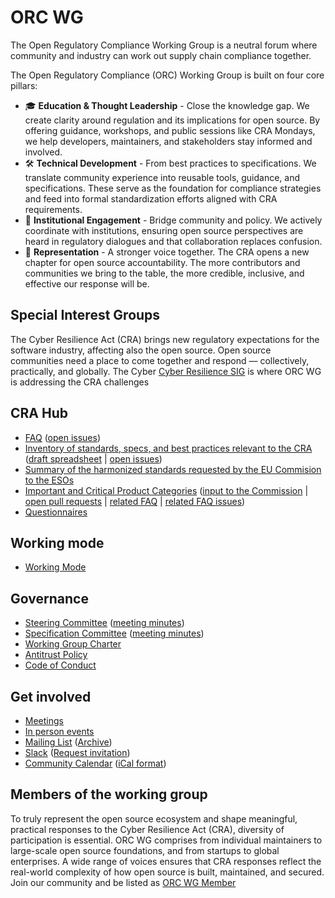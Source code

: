# ORC WG

The Open Regulatory Compliance Working Group is a neutral forum where community and industry can work out supply chain compliance together.

The Open Regulatory Compliance (ORC) Working Group is built on four core pillars:
- 🎓 **Education & Thought Leadership** - Close the knowledge gap. We create clarity around regulation and its implications for open source. By offering guidance, workshops, and public sessions like CRA Mondays, we help developers, maintainers, and stakeholders stay informed and involved.
- 🛠️ **Technical Development** - From best practices to specifications. We translate community experience into reusable tools, guidance, and specifications. These serve as the foundation for compliance strategies and feed into formal standardization efforts aligned with CRA requirements.
- 🤝 **Institutional Engagement** - Bridge community and policy. We actively coordinate with institutions, ensuring open source perspectives are heard in regulatory dialogues and that collaboration replaces confusion.
- 📣 **Representation** - A stronger voice together. The CRA opens a new chapter for open source accountability. The more contributors and communities we bring to the table, the more credible, inclusive, and effective our response will be.

## Special Interest Groups
The Cyber Resilience Act (CRA) brings new regulatory expectations for the software industry, affecting also the open source. Open source communities need a place to come together and respond — collectively, practically, and globally.
The Cyber [Cyber Resilience SIG](./cyber-resilience-sig/) is where ORC WG is addressing the CRA challenges

## CRA Hub

<!-- Copied over from https://github.com/orcwg/cra-hub/ -->

* [FAQ][] ([open issues][FAQ issues])
* [Inventory of standards, specs, and best practices relevant to the CRA][inventory] ([draft spreadsheet][inventory spreadsheet] | [open issues][inventory issues])
* [Summary of the harmonized standards requested by the EU Commision to the ESOs][standards]
* [Important and Critical Product Categories][] ([input to the Commission][] | [open pull requests][] | [related FAQ][] | [related FAQ issues][])
* [Questionnaires][]
 
[FAQ]: https://github.com/orcwg/cra-hub/blob/main/faq.md
[FAQ issues]: https://github.com/orcwg/cra-hub/labels/FAQ
[inventory]: https://github.com/orcwg/cra-hub/blob/main/inventory.md
[inventory spreadsheet]: https://docs.google.com/spreadsheets/d/1Y36Vueb3Eo_djOuRdpyzoCS1vzGaKpjP-99g3J6rw7Y/edit?gid=0#gid=0
[inventory issues]: https://github.com/orcwg/cra-hub/labels/inventory
[standards]: https://github.com/orcwg/cra-hub/blob/main/standards.md
[Questionnaires]: https://github.com/orcwg/cra-hub/blob/main/questionnaires/

[Important and Critical Product Categories]: https://github.com/orcwg/cra-hub/blob/main/product-definitions/
[input to the Commission]: https://github.com/orcwg/cra-hub/blob/main/product-definitions/input-to-draft-regulation.md
[open pull requests]: https://github.com/orcwg/cra-hub/pulls?q=is:pr+is:open+label:%22Critical+and+Important+Products%22
[related FAQ]: https://github.com/orcwg/cra-hub/blob/main/faq.md#important-and-critical-product-categories
[related FAQ issues]: https://github.com/orcwg/cra-hub/issues?q=is:issue%20state:open%20label:%22Critical%20and%20Important%20Products%22%20label:FAQ


## Working mode

* [Working Mode](./working-mode.md)

## Governance

* [Steering Committee](./governance/steering-committee) ([meeting minutes](./governance/steering-committee/minutes))
* [Specification Committee](./governance/specification-committee) ([meeting minutes](./governance/specification-committee/minutes))
* [Working Group Charter](https://www.eclipse.org/org/workinggroups/open-regulatory-compliance-charter.php)
* [Antitrust Policy](https://www.eclipse.org/org/documents/Eclipse_Antitrust_Policy.pdf)
* [Code of Conduct](https://www.eclipse.org/org/documents/Community_Code_of_Conduct.php)

## Get involved

- [Meetings](https://github.com/orcwg/orcwg/blob/main/MEETINGS.md)
- [In person events](https://github.com/orcwg/orcwg/blob/main/events)
- [Mailing List](https://accounts.eclipse.org/mailing-list/open-regulatory-compliance) ([Archive](https://www.eclipse.org/lists/open-regulatory-compliance/maillist.html))
- [Slack](https://orcwg.slack.com/) ([Request invitation](https://join.slack.com/t/orcwg/shared_invite/zt-2vi7gi5ad-re2b35i95ar3WaVF2zoZaA))
- [Community Calendar](https://calendar.google.com/calendar/u/0/embed?src=c_7db8e3f13c4fac984103918a97c704bb1d619da0fdb66d33f1747849b6020aea@group.calendar.google.com) ([iCal format](https://calendar.google.com/calendar/ical/c_7db8e3f13c4fac984103918a97c704bb1d619da0fdb66d33f1747849b6020aea%40group.calendar.google.com/public/basic.ics))

## Members of the working group
To truly represent the open source ecosystem and shape meaningful, practical responses to the Cyber Resilience Act (CRA), diversity of participation is essential. ORC WG comprises from individual maintainers to large-scale open source foundations, and from startups to global enterprises. A wide range of voices ensures that CRA responses reflect the real-world complexity of how open source is built, maintained, and secured. Join our community and be listed as [ORC WG Member](https://orcwg.org/membership/)



